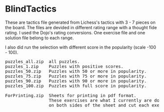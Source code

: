 # BlindTactics
These are tactics file generated from Lichess's tactics with 3 - 7 pieces on the board.
The files are devided in different rating range with a thought fide rating. I used the Dojo's rating conversions. One exercise file and one solution file belong to each range.

I also did run the selection with different score in the popularity (scale -100 - 100).<br/>
<pre>puzzles_all.zip  all puzzles.
puzzles_1.zip    Puzzles with positive scores.
puzzles_50.zip   Puzzles with 50 or more in popularity.
puzzles_75.zip   Puzzles with 75 or more in popularity.
puzzles_90.zip   Puzzles with 90 or more in popularity.
puzzles_100.zip  Puzzles with full score in popularity.

ForPrinting.zip  Sheets for printing in pdf format.
                 These exercises are what I currently are doing. Print it out on a printer that's abel to print
                 on both sides of the sheet and cut each exercises so it would look like a deck of cards.
</pre>
